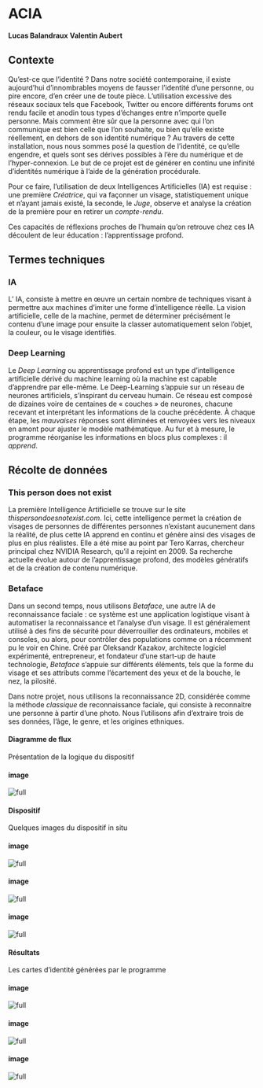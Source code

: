 #  ACIA

**Lucas Balandraux**
**Valentin Aubert**

## Contexte

Qu’est-ce que l’identité ? 
Dans notre société contemporaine, il existe aujourd’hui d’innombrables moyens de fausser l’identité d’une personne, ou pire encore, d’en créer une de toute pièce.
L’utilisation excessive des réseaux sociaux tels que Facebook, Twitter ou encore différents forums ont rendu facile et anodin tous types d’échanges entre n’importe quelle personne. 
Mais comment être sûr que la personne avec qui l’on communique est bien celle que l’on souhaite, ou bien qu’elle existe réellement, en dehors de son identité numérique ?
Au travers de cette installation, nous nous sommes posé la question de l’identité, ce qu’elle engendre, et quels sont ses dérives possibles à l’ère du numérique et de l’hyper-connexion.
Le but de ce projet est de générer en continu une infinité d’identités numérique à l’aide de la génération procédurale. 

Pour ce faire, l’utilisation de deux Intelligences Artificielles (IA) est requise : une première *Créatrice*, qui va façonner un visage, statistiquement unique et n’ayant jamais existé, la seconde, le *Juge*, observe et analyse la création de la première pour en retirer un *compte-rendu*.

Ces capacités de réflexions proches de l’humain qu’on retrouve chez ces IA découlent de leur éducation : l’apprentissage profond.

## Termes techniques

### IA

L’ IA, consiste à mettre en œuvre un certain nombre de techniques visant à permettre aux machines d’imiter une forme d’intelligence réelle. 
La vision artificielle, celle de la machine, permet de déterminer précisément le contenu d’une image pour ensuite la classer automatiquement selon l’objet, la couleur, ou le visage identifiés.

### Deep Learning

Le *Deep Learning* ou apprentissage profond est un type d’intelligence artificielle dérivé du machine learning où la machine est capable d’apprendre par elle-même. 
Le Deep-Learning s’appuie sur un réseau de neurones artificiels, s’inspirant du cerveau humain. 
Ce réseau est composé de dizaines voire de centaines de « couches » de neurones, chacune recevant et interprétant les informations de la couche précédente. 
À chaque étape, les *mauvaises* réponses sont éliminées et renvoyées vers les niveaux en amont pour ajuster le modèle mathématique. Au fur et à mesure, le programme réorganise les informations en blocs plus complexes : il *apprend*.

## Récolte de données

### This person does not exist


La première Intelligence Artificielle se trouve sur le site *thispersondoesnotexist.com*.
Ici, cette intelligence permet la création de visages de personnes de différentes personnes n’existant aucunement dans la réalité, de plus cette IA apprend en continu et génère ainsi des visages de plus en plus réalistes. 
Elle a été mise au point par Tero Karras, chercheur principal chez NVIDIA Research, qu’il a rejoint en 2009. 
Sa recherche actuelle évolue autour de l’apprentissage profond, des modèles génératifs et de la création de contenu numérique. 

### Betaface

Dans un second temps, nous utilisons *Betaface*, une autre IA de reconnaissance faciale : ce système est une application logistique visant à automatiser la reconnaissance et l’analyse d’un visage. 
Il est généralement utilisé à des fins de sécurité pour déverrouiller des ordinateurs, mobiles et consoles, ou alors, pour contrôler des populations comme on a récemment pu le voir en Chine. 
Créé par Oleksandr Kazakov, architecte logiciel expérimenté, entrepreneur, et fondateur d’une start-up de haute technologie, *Betaface* s’appuie sur différents éléments, tels que la forme du visage et ses attributs comme l’écartement des yeux et de la bouche, le nez, la pilosité. 
 
Dans notre projet, nous utilisons la reconnaissance 2D, considérée comme la méthode *classique* de reconnaissance faciale, qui consiste à reconnaitre une personne à partir d’une photo. 
Nous l’utilisons afin d’extraire trois de ses données, l’âge, le genre, et les origines ethniques.

#### Diagramme de flux 

Présentation de la logique du dispositif

#### image

![full](http://localhost:3000/images/ACIA/flowchart.svg)

#### Dispositif

Quelques images du dispositif in situ

#### image
![full](http://localhost:3000/images/ACIA/fknm-full.jpg)


#### image
![full](http://localhost:3000/images/ACIA/1028-full.jpg)

#### image
![full](http://localhost:3000/images/ACIA/jkze-full.jpg)

#### Résultats

Les cartes d’identité générées par le programme

#### image

![full](http://localhost:3000/images/ACIA/7-page-001-1-full.jpg)

#### image

![full](http://localhost:3000/images/ACIA/8-page-001-full.jpg)

#### image

![full](http://localhost:3000/images/ACIA/9-page-001-full.jpg)


